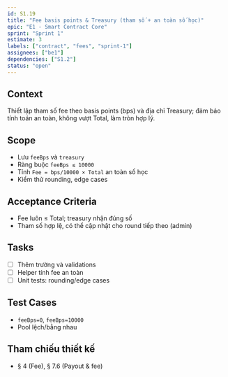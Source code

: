 ```yaml
---
id: S1.19
title: "Fee basis points & Treasury (tham số + an toàn số học)"
epic: "E1 - Smart Contract Core"
sprint: "Sprint 1"
estimate: 3
labels: ["contract", "fees", "sprint-1"]
assignees: ["be1"]
dependencies: ["S1.2"]
status: "open"
---
```


## Context
Thiết lập tham số fee theo basis points (bps) và địa chỉ Treasury; đảm bảo tính toán an toàn, không vượt Total, làm tròn hợp lý.

## Scope
- Lưu `feeBps` và `treasury`
- Ràng buộc `feeBps ≤ 10000`
- Tính `Fee = bps/10000 × Total` an toàn số học
- Kiểm thử rounding, edge cases

## Acceptance Criteria
- Fee luôn ≤ Total; treasury nhận đúng số
- Tham số hợp lệ, có thể cập nhật cho round tiếp theo (admin)

## Tasks
- [ ] Thêm trường và validations
- [ ] Helper tính fee an toàn
- [ ] Unit tests: rounding/edge cases

## Test Cases
- `feeBps=0`, `feeBps=10000`
- Pool lệch/bằng nhau

## Tham chiếu thiết kế
- § 4 (Fee), § 7.6 (Payout & fee)

